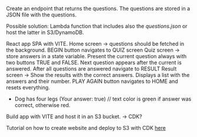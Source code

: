 Create an endpoint that returns the questions. The questions are stored in a JSON file with the questions.

Possible solution: Lambda function that includes also the _questions.json_ or host the latter in S3/DynamoDB.

React app SPA with VITE.
Home screen -> questions should be fetched in the background. BEGIN button navigates to QUIZ screen
Quiz screen -> store answers in a state variable. Present the current question always with two buttons TRUE and FALSE. Next question appears after the current is answered. After all questions are answered navigate to RESULT
Result screen -> Show the results with the correct answers. Displays a list with the answers and their number. PLAY AGAIN button navigates to HOME and resets everything.

- Dog has four legs (Your answer: true) // text color is green if answer was correct, otherwise red.

Build app with VITE and host it in an S3 bucket. -> CDK?

Tutorial on how to create website and deploy to S3 with CDK [here](https://blog.tericcabrel.com/static-website-aws-s3-cloudfront-cdk/)
